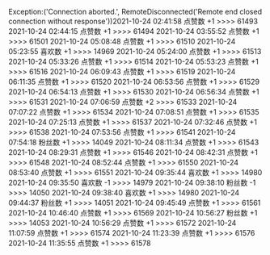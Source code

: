 Exception:('Connection aborted.', RemoteDisconnected('Remote end closed connection without response'))2021-10-24  02:41:58   点赞数 +1 >>>> 61493
2021-10-24  02:44:15   点赞数 +1 >>>> 61494
2021-10-24  03:55:52   点赞数 +1 >>>> 61501
2021-10-24  05:08:48   点赞数 +1 >>>> 61510
2021-10-24  05:23:55   喜欢数 +1 >>>> 14969
2021-10-24  05:24:00   点赞数 +1 >>>> 61513
2021-10-24  05:33:26   点赞数 +1 >>>> 61514
2021-10-24  05:53:23   点赞数 +1 >>>> 61516
2021-10-24  06:09:43   点赞数 +1 >>>> 61519
2021-10-24  06:11:35   点赞数 +1 >>>> 61520
2021-10-24  06:53:56   点赞数 +1 >>>> 61529
2021-10-24  06:54:13   点赞数 +1 >>>> 61530
2021-10-24  06:56:34   点赞数 +1 >>>> 61531
2021-10-24  07:06:59   点赞数 +2 >>>> 61533
2021-10-24  07:07:22   点赞数 +1 >>>> 61534
2021-10-24  07:08:51   点赞数 +1 >>>> 61535
2021-10-24  07:25:13   点赞数 +1 >>>> 61537
2021-10-24  07:32:46   点赞数 +1 >>>> 61538
2021-10-24  07:53:56   点赞数 +1 >>>> 61541
2021-10-24  07:54:18   粉丝数 +1 >>>> 14049
2021-10-24  08:11:34   点赞数 +1 >>>> 61543
2021-10-24  08:29:31   点赞数 +1 >>>> 61546
2021-10-24  08:42:31   点赞数 +1 >>>> 61548
2021-10-24  08:52:44   点赞数 +1 >>>> 61550
2021-10-24  08:53:40   点赞数 +1 >>>> 61551
2021-10-24  09:35:44   喜欢数 +1 >>>> 14980
2021-10-24  09:35:50   喜欢数 -1 >>>> 14979
2021-10-24  09:38:10   粉丝数 -1 >>>> 14050
2021-10-24  09:38:40   喜欢数 +1 >>>> 14980
2021-10-24  09:44:37   粉丝数 +1 >>>> 14051
2021-10-24  09:45:49   点赞数 +1 >>>> 61561
2021-10-24  10:46:40   点赞数 +1 >>>> 61569
2021-10-24  10:56:27   粉丝数 +1 >>>> 14053
2021-10-24  10:56:29   点赞数 +1 >>>> 61572
2021-10-24  11:07:59   点赞数 +1 >>>> 61574
2021-10-24  11:23:39   点赞数 +1 >>>> 61576
2021-10-24  11:35:55   点赞数 +1 >>>> 61578
